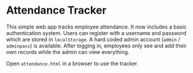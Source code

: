 # Attendance Tracker

This simple web app tracks employee attendance. It now includes a basic authentication system. Users can register with a username and password which are stored in `localStorage`. A hard coded admin account (`admin` / `adminpass`) is available. After logging in, employees only see and add their own records while the admin can view everything.

Open `attendance.html` in a browser to use the tracker.
